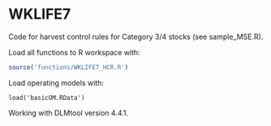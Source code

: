 # WKLIFE7
Code for harvest control rules for Category 3/4 stocks (see sample_MSE.R).

Load all functions to R workspace with:

```r
source('functions/WKLIFE7_HCR.R')
```

Load operating models with:

```
load('basicOM.RData')
```

Working with DLMtool version 4.4.1.
